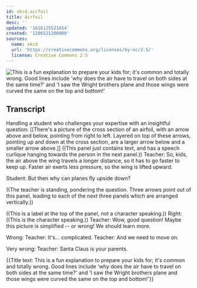 ```yaml
---
id: xkcd.airfoil
title: Airfoil
desc: ''
updated: '1616125521654'
created: '1286521200000'
sources:
  name: xkcd
  url: 'https://creativecommons.org/licenses/by-nc/2.5/'
  license: Creative Commons 2.5
---
```

![This is a fun explanation to prepare your kids for; it's common and totally wrong. Good lines include 'why does the air have to travel on both sides at the same time?' and 'I saw the Wright brothers plane and those wings were curved the same on the top and bottom!'](https://imgs.xkcd.com/comics/airfoil.png)

## Transcript
Handling a student who challenges your expertise with an insightful question:
[[There's a picture of the cross section of an airfoil, with an arrow above and below, pointing from right to left.  Layered on top of these arrows, pointing up and down at the cross section, are a larger arrow below and a smaller arrow above.]]
((This panel just contains text, and has a speech curlique hanging towards the person in the next panel.))
Teacher: So, kids, the air above the wing travels a longer distance, so it has to go faster to keep up.  Faster air exerts less pressure, so the wing is lifted upward.

Student: But then why can planes fly upside down?

((The teacher is standing, pondering the question.  Three arrows point out of this panel, leading to each of the next three panels which are arranged vertically.))

((This is a label at the top of the panel, not a character speaking.))
Right: 
((This is the character speaking.))
Teacher: Wow, good question!  Maybe this picture is simplified -- or wrong!  We should learn more.

Wrong:
Teacher: It's... complicated.
Teacher: And we need to move on.

Very wrong:
Teacher: Santa Claus is your parents.

{{Title text: This is a fun explanation to prepare your kids for; it's common and totally wrong. Good lines include 'why does the air have to travel on both sides at the same time?' and 'I saw the Wright brothers plane and those wings were curved the same on the top and bottom!'}}
